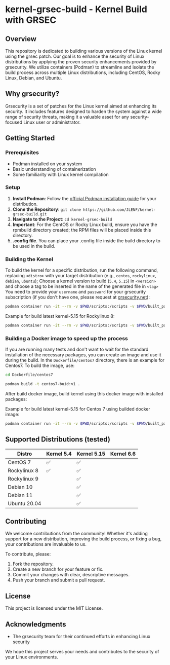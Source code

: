 # kernel-grsec-build - Kernel Build with GRSEC 

## Overview
This repository is dedicated to building various versions of the Linux kernel using the grsec patch. Our goal is to enhance the security of Linux distributions by applying the proven security enhancements provided by grsecurity. We utilize containers (Podman) to streamline and isolate the build process across multiple Linux distributions, including CentOS, Rocky Linux, Debian, and Ubuntu.

## Why grsecurity?
Grsecurity is a set of patches for the Linux kernel aimed at enhancing its security. It includes features designed to harden the system against a wide range of security threats, making it a valuable asset for any security-focused Linux user or administrator.

## Getting Started

### Prerequisites
- Podman installed on your system
- Basic understanding of containerization
- Some familiarity with Linux kernel compilation

### Setup
1. **Install Podman**: Follow the [official Podman installation guide](https://podman.io/getting-started/installation) for your distribution.
2. **Clone the Repository**: `git clone https://github.com/JLENF/kernel-grsec-build.git`
3. **Navigate to the Project**: `cd kernel-grsec-build`
4. **Important**: For the CentOS or Rocky Linux build, ensure you have the rpmbuild directory created; the RPM files will be placed inside this directory.
5. **.config file**. You can place your .config file inside the build directory to be used in the build.

### Building the Kernel
To build the kernel for a specific distribution, run the following command, replacing `<distro>` with your target distribution (e.g., `centos`, `rockylinux`, `debian`, `ubuntu`);
Choose a kernel version to build (`5.4`, `5.15`) in `<version>` and choose a tag to be inserted in the name of the generated file in `<tag>`
You need to provide your `username` and `password` for your grsecurity subscription (if you don't have one, please request at [grsecurity.net](https://grsecurity.net/purchase)):

```bash
podman container run -it --rm -v $PWD/scripts:/scripts -v $PWD/built_packages:/root/rpmbuild -e version=<version> -e username=YOURUSERNAME -e password=YOURPASSOWRD -e pkgname=<tag> <distro> /scripts/build.sh
```

Example for build latest kernel-5.15 for Rockylinux 8:

```bash
podman container run -it --rm -v $PWD/scripts:/scripts -v $PWD/built_packages:/root/rpmbuild -e version=5.15 -e username=YOURUSERNAME -e password=YOURPASSOWRD -e pkgname=el8 rockylinux:8 /scripts/build.sh
```

### Building a Docker image to speed up the process
If you are running many tests and don't want to wait for the standard installation of the necessary packages, you can create an image and use it during the build.
In the `Dockerfile/centos7` directory, there is an example for Centos7.
To build the image, use:

```bash
cd Dockerfile/centos7

podman build -t centos7-buid:v1 .
```

After build docker image, build kernel using this docker image with installed packages:

Example for build latest kernel-5.15 for Centos 7 using builded docker image:

```bash
podman container run -it --rm -v $PWD/scripts:/scripts -v $PWD/built_packages:/root/rpmbuild -e version=5.15 -e username=YOURUSERNAME -e password=YOURPASSOWRD -e pkgname=el7 localhost/centos7-build:v1 /scripts/build.sh
```

## Supported Distributions (tested)
| Distro       | Kernel 5.4  | Kernel 5.15 | Kernel 6.6 |
|--------------|-------------|-------------|-------------|
| CentOS 7     |     ✅     |     ✅     |             |
| Rockylinux 8 |     ✅     |     ✅     |             |
| Rockylinux 9 |             |     ✅     |             |
| Debian 10    |             |     ✅     |             |
| Debian 11    |             |     ✅     |             |
| Ubuntu 20.04 |             |     ✅     |             |


## Contributing
We welcome contributions from the community! Whether it's adding support for a new distribution, improving the build process, or fixing a bug, your contributions are invaluable to us.

To contribute, please:
1. Fork the repository.
2. Create a new branch for your feature or fix.
3. Commit your changes with clear, descriptive messages.
4. Push your branch and submit a pull request.

## License
This project is licensed under the MIT License.

## Acknowledgments
- The grsecurity team for their continued efforts in enhancing Linux security

We hope this project serves your needs and contributes to the security of your Linux environments.

